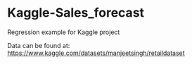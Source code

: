 # Kaggle-Sales_forecast
Regression example for Kaggle project

Data can be found at: https://www.kaggle.com/datasets/manjeetsingh/retaildataset


